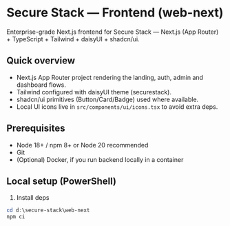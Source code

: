 # Secure Stack — Frontend (web-next)

Enterprise-grade Next.js frontend for Secure Stack — Next.js (App Router) + TypeScript + Tailwind + daisyUI + shadcn/ui.

## Quick overview
- Next.js App Router project rendering the landing, auth, admin and dashboard flows.
- Tailwind configured with daisyUI theme (securestack).
- shadcn/ui primitives (Button/Card/Badge) used where available.
- Local UI icons live in `src/components/ui/icons.tsx` to avoid extra deps.

## Prerequisites
- Node 18+ / npm 8+ or Node 20 recommended
- Git
- (Optional) Docker, if you run backend locally in a container

## Local setup (PowerShell)
1. Install deps
```powershell
cd d:\secure-stack\web-next
npm ci
